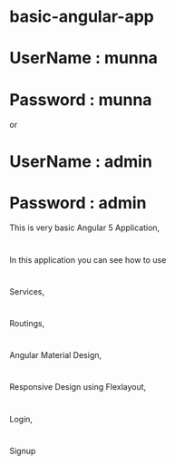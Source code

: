 # basic-angular-app

# UserName : munna
# Password : munna
or 
# UserName : admin
# Password : admin

This is very basic Angular 5 Application,
#
In this application you can see how to use
#
Services,
#
Routings,
#
Angular Material Design,
#
Responsive Design using Flexlayout,
#
Login,
#
Signup
